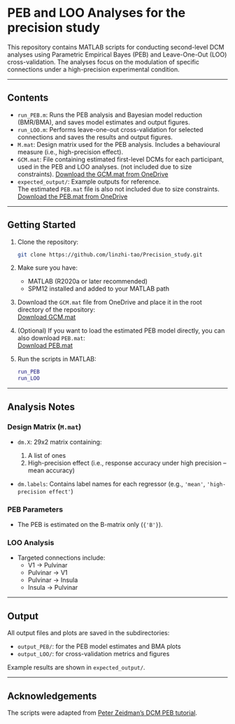 # PEB and LOO Analyses for the precision study 

This repository contains MATLAB scripts for conducting second-level DCM analyses using Parametric Empirical Bayes (PEB) and Leave-One-Out (LOO) cross-validation. The analyses focus on the modulation of specific connections under a high-precision experimental condition.

---

## Contents

- `run_PEB.m`: Runs the PEB analysis and Bayesian model reduction (BMR/BMA), and saves model estimates and output figures.
- `run_LOO.m`: Performs leave-one-out cross-validation for selected connections and saves the results and output figures.
- `M.mat`: Design matrix used for the PEB analysis. Includes a behavioural measure (i.e., high-precision effect).
- `GCM.mat`: File containing estimated first-level DCMs for each participant, used in the PEB and LOO analyses. (not included due to size constraints).
  [Download the GCM.mat from OneDrive](https://1drv.ms/u/c/3c6c1c8cf97c7f38/EZo0gcKRhNBOosQTqJFh4-0BsSh54Lvm4sfHkPd9XvfYaw?e=MeaKLi)
- `expected_output/`: Example outputs for reference.  
  The estimated `PEB.mat` file is also not included due to size constraints. [Download the PEB.mat from OneDrive](https://1drv.ms/u/c/3c6c1c8cf97c7f38/ERji7LTPI4hBnMkaB_DPgksBITqjNG2xNyeKbg6myCmI8Q?e=LmbAB9)

---

## Getting Started

1. Clone the repository:
    ```bash
    git clone https://github.com/linzhi-tao/Precision_study.git
    ```

2. Make sure you have:
    - MATLAB (R2020a or later recommended)
    - SPM12 installed and added to your MATLAB path

3. Download the `GCM.mat` file from OneDrive and place it in the root directory of the repository:  
   [Download GCM.mat](https://1drv.ms/u/c/3c6c1c8cf97c7f38/EZo0gcKRhNBOosQTqJFh4-0BsSh54Lvm4sfHkPd9XvfYaw?e=MeaKLi)

4. (Optional) If you want to load the estimated PEB model directly, you can also download `PEB.mat`:  
   [Download PEB.mat](https://1drv.ms/u/c/3c6c1c8cf97c7f38/ERji7LTPI4hBnMkaB_DPgksBITqjNG2xNyeKbg6myCmI8Q?e=LmbAB9)

5. Run the scripts in MATLAB:
    ```matlab
    run_PEB
    run_LOO
    ```

---

## Analysis Notes

### Design Matrix (`M.mat`)
- `dm.X`: 29x2 matrix containing:
    1. A list of ones
    2. High-precision effect (i.e., response accuracy under high precision – mean accuracy)

- `dm.labels`: Contains label names for each regressor (e.g., `'mean'`, `'high-precision effect'`)

### PEB Parameters
- The PEB is estimated on the B-matrix only (`{'B'}`).

### LOO Analysis
- Targeted connections include:
    - V1 → Pulvinar
    - Pulvinar → V1
    - Pulvinar → Insula
    - Insula → Pulvinar

---

## Output

All output files and plots are saved in the subdirectories:

- `output_PEB/`: for the PEB model estimates and BMA plots
- `output_LOO/`: for cross-validation metrics and figures

Example results are shown in `expected_output/`.

---

## Acknowledgements

The scripts were adapted from [Peter Zeidman’s DCM PEB tutorial](https://github.com/pzeidman/dcm-peb-example).

